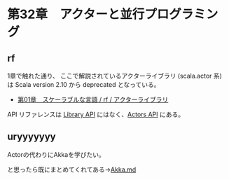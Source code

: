 # 第32章　アクターと並行プログラミング

## rf

1章で触れた通り、
ここで解説されているアクターライブラリ (scala.actor 系) は
Scala version 2.10 から deprecated となっている。

 * [第01章　スケーラブルな言語 / rf / アクターライブラリ](https://github.com/worksap-ate/demo/blob/master/study/programming_in_scala_reading/01.md#%E3%82%A2%E3%82%AF%E3%82%BF%E3%83%BC%E3%83%A9%E3%82%A4%E3%83%96%E3%83%A9%E3%83%AA)

API リファレンスは [Library API](http://www.scala-lang.org/api/current/) にはなく、[Actors API](http://www.scala-lang.org/api/2.11.2/scala-actors/) にある。

## uryyyyyyy

Actorの代わりにAkkaを学びたい。

と思ったら既にまとめてくれてある→[Akka.md](https://github.com/worksap-ate/demo/blob/master/Akka.md)

